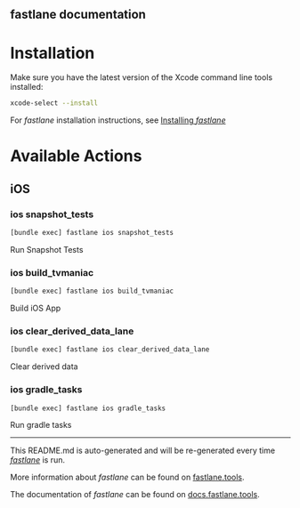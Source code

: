 fastlane documentation
----

# Installation

Make sure you have the latest version of the Xcode command line tools installed:

```sh
xcode-select --install
```

For _fastlane_ installation instructions, see [Installing _fastlane_](https://docs.fastlane.tools/#installing-fastlane)

# Available Actions

## iOS

### ios snapshot_tests

```sh
[bundle exec] fastlane ios snapshot_tests
```

Run Snapshot Tests

### ios build_tvmaniac

```sh
[bundle exec] fastlane ios build_tvmaniac
```

Build iOS App

### ios clear_derived_data_lane

```sh
[bundle exec] fastlane ios clear_derived_data_lane
```

Clear derived data

### ios gradle_tasks

```sh
[bundle exec] fastlane ios gradle_tasks
```

Run gradle tasks

----

This README.md is auto-generated and will be re-generated every time [_fastlane_](https://fastlane.tools) is run.

More information about _fastlane_ can be found on [fastlane.tools](https://fastlane.tools).

The documentation of _fastlane_ can be found on [docs.fastlane.tools](https://docs.fastlane.tools).

